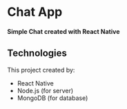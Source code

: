 # Chat App

#### Simple Chat created with React Native

## Technologies
This project created by:
* React Native
* Node.js (for server)
* MongoDB (for database)
